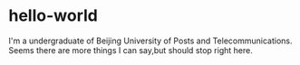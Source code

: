# hello-world
I'm a undergraduate of Beijing University of Posts and Telecommunications.
Seems there are more things I can say,but should stop right here.
